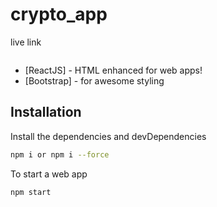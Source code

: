 # crypto_app

live link

```sh

```

- [ReactJS] - HTML enhanced for web apps!
- [Bootstrap] - for awesome styling

## Installation

Install the dependencies and devDependencies

```sh
npm i or npm i --force
```

To start a web app

```sh
npm start
```
